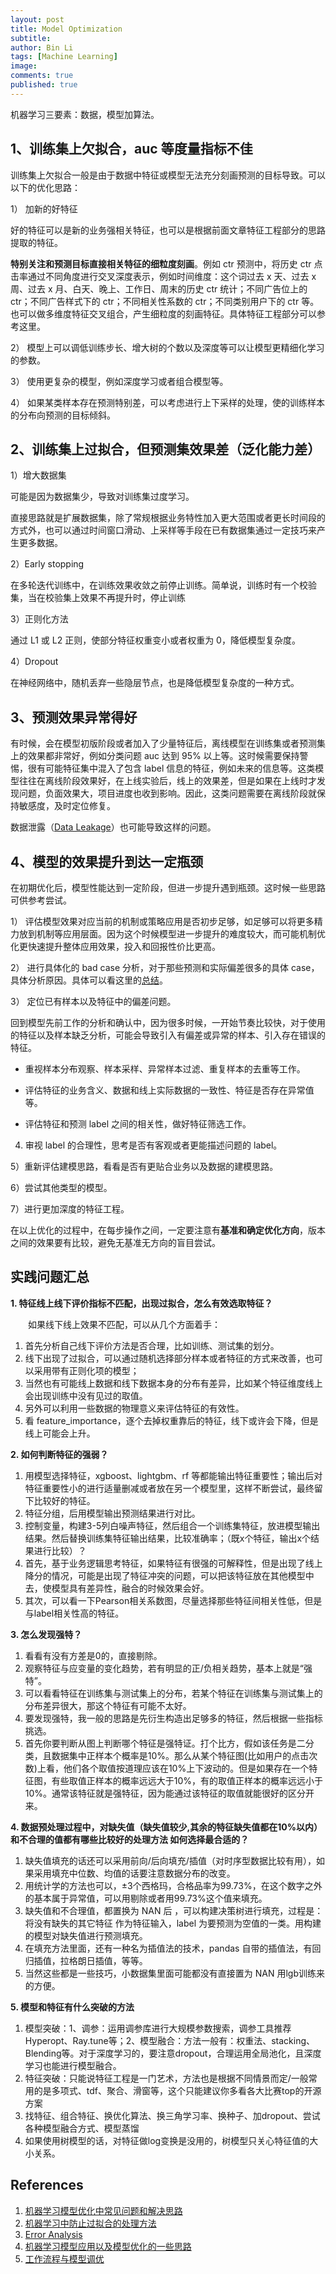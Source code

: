```yaml
---
layout: post
title: Model Optimization
subtitle:
author: Bin Li
tags: [Machine Learning]
image: 
comments: true
published: true
---
```


机器学习三要素：数据，模型加算法。

## 1、训练集上欠拟合，auc 等度量指标不佳
训练集上欠拟合一般是由于数据中特征或模型无法充分刻画预测的目标导致。可以以下的优化思路：

1） 加新的好特征

好的特征可以是新的业务强相关特征，也可以是根据前面文章特征工程部分的思路提取的特征。

**特别关注和预测目标直接相关特征的细粒度刻画**。例如 ctr 预测中，将历史 ctr 点击率通过不同角度进行交叉深度表示，例如时间维度：这个词过去 x 天、过去 x 周、过去 x 月、白天、晚上、工作日、周末的历史 ctr 统计；不同广告位上的 ctr；不同广告样式下的 ctr；不同相关性系数的 ctr；不同类别用户下的 ctr 等。也可以做多维度特征交叉组合，产生细粒度的刻画特征。具体特征工程部分可以参考这里。

2） 模型上可以调低训练步长、增大树的个数以及深度等可以让模型更精细化学习的参数。

3） 使用更复杂的模型，例如深度学习或者组合模型等。

4） 如果某类样本存在预测特别差，可以考虑进行上下采样的处理，使的训练样本的分布向预测的目标倾斜。

## 2、训练集上过拟合，但预测集效果差（泛化能力差）
1）增大数据集

可能是因为数据集少，导致对训练集过度学习。

直接思路就是扩展数据集，除了常规根据业务特性加入更大范围或者更长时间段的方式外，也可以通过时间窗口滑动、上采样等手段在已有数据集通过一定技巧来产生更多数据。

2）Early stopping

在多轮迭代训练中，在训练效果收敛之前停止训练。简单说，训练时有一个校验集，当在校验集上效果不再提升时，停止训练

3）正则化方法

通过 L1 或 L2 正则，使部分特征权重变小或者权重为 0，降低模型复杂度。

4）Dropout

在神经网络中，随机丢弃一些隐层节点，也是降低模型复杂度的一种方式。

## 3、预测效果异常得好
有时候，会在模型初版阶段或者加入了少量特征后，离线模型在训练集或者预测集上的效果都非常好，例如分类问题 auc 达到 95% 以上等。这时候需要保持警惕，很有可能特征集中混入了包含 label 信息的特征，例如未来的信息等。这类模型往往在离线阶段效果好，在上线实验后，线上的效果差，但是如果在上线时才发现问题，负面效果大，项目进度也收到影响。因此，这类问题需要在离线阶段就保持敏感度，及时定位修复。

数据泄露（[Data Leakage](https://www.kaggle.com/dansbecker/data-leakage)）也可能导致这样的问题。

## 4、模型的效果提升到达一定瓶颈
在初期优化后，模型性能达到一定阶段，但进一步提升遇到瓶颈。这时候一些思路可供参考尝试。

1） 评估模型效果对应当前的机制或策略应用是否初步足够，如足够可以将更多精力放到机制等应用层面。因为这个时候模型进一步提升的难度较大，而可能机制优化更快速提升整体应用效果，投入和回报性价比更高。

2） 进行具体化的 bad case 分析，对于那些预测和实际偏差很多的具体 case，具体分析原因。具体可以看这里的[总结]()。



3） 定位已有样本以及特征中的偏差问题。

回到模型先前工作的分析和确认中，因为很多时候，一开始节奏比较快，对于使用的特征以及样本缺乏分析，可能会导致引入有偏差或异常的样本、引入存在错误的特征。

* 重视样本分布观察、样本采样、异常样本过滤、重复样本的去重等工作。

* 评估特征的业务含义、数据和线上实际数据的一致性、特征是否存在异常值等。

* 评估特征和预测 label 之间的相关性，做好特征筛选工作。

4) 审视 label 的合理性，思考是否有客观或者更能描述问题的 label。

5）重新评估建模思路，看看是否有更贴合业务以及数据的建模思路。

6）尝试其他类型的模型。

7）进行更加深度的特征工程。

在以上优化的过程中，在每步操作之间，一定要注意有**基准和确定优化方向**，版本之间的效果要有比较，避免无基准无方向的盲目尝试。

## 实践问题汇总
**1. 特征线上线下评价指标不匹配，出现过拟合，怎么有效选取特征？**

　　如果线下线上效果不匹配，可以从几个方面着手：
1. 首先分析自己线下评价方法是否合理，比如训练、测试集的划分。
2. 线下出现了过拟合，可以通过随机选择部分样本或者特征的方式来改善，也可以采用带有正则化项的模型；
3. 当然也有可能线上数据和线下数据本身的分布有差异，比如某个特征维度线上会出现训练中没有见过的取值。
4. 另外可以利用一些数据的物理意义来评估特征的有效性。
5. 看 feature_importance，逐个去掉权重靠后的特征，线下或许会下降，但是线上可能会上升。

**2. 如何判断特征的强弱？**

1. 用模型选择特征，xgboost、lightgbm、rf 等都能输出特征重要性；输出后对特征重要性小的进行适量删减或者放在另一个模型里，这样不断尝试，最终留下比较好的特征。
2. 特征分组，后用模型输出预测结果进行对比。
3. 控制变量，构建3-5列白噪声特征，然后组合一个训练集特征，放进模型输出结果。然后替换训练集特征输出结果，比较准确率；（既x个特征，输出x个结果进行比较）？
4. 首先，基于业务逻辑思考特征，如果特征有很强的可解释性，但是出现了线上降分的情况，可能是出现了特征冲突的问题，可以把该特征放在其他模型中去，使模型具有差异性，融合的时候效果会好。
5. 其次，可以看一下Pearson相关系数图，尽量选择那些特征间相关性低，但是与label相关性高的特征。

**3. 怎么发现强特？**

1. 看看有没有方差是0的，直接剔除。
2. 观察特征与应变量的变化趋势，若有明显的正/负相关趋势，基本上就是“强特”。
3. 可以看看特征在训练集与测试集上的分布，若某个特征在训练集与测试集上的分布差异很大，那这个特征有可能不太好。
4. 要发现强特，我一般的思路是先衍生构造出足够多的特征，然后根据一些指标挑选。
5. 首先你要判断从图上判断哪个特征是强特证。打个比方，假如该任务是二分类，且数据集中正样本个概率是10%。那么从某个特征图(比如用户的点击次数)上看，他们各个取值按道理应该在10%上下波动的。但是如果存在一个特征图，有些取值正样本的概率远远大于10%，有的取值正样本的概率远远小于10%。通常该特征就是强特征，因为能通过该特征的取值就能很好的区分开来。


**4. 数据预处理过程中，对缺失值（缺失值较少,其余的特征缺失值都在10%以内）和不合理的值都有哪些比较好的处理方法 如何选择最合适的？**

1. 缺失值填充的话还可以采用前向/后向填充/插值（对时序型数据比较有用），如果采用填充中位数、均值的话要注意数据分布的改变。
2. 用统计学的方法也可以，±3个西格玛，合格品率为99.73%，在这个数字之外的基本属于异常值，可以用剔除或者用99.73%这个值来填充。
3. 缺失值和不合理值，都置换为 NAN 后 ，可以构建决策树进行填充，过程是：将没有缺失的其它特征 作为特征输入，label 为要预测为空值的一类。用构建的模型对缺失值进行预测填充。
4. 在填充方法里面，还有一种名为插值法的技术，pandas 自带的插值法，有回归插值，拉格朗日插值，等等。
5. 当然这些都是一些技巧，小数据集里面可能都没有直接置为 NAN 用lgb训练来的方便。

**5. 模型和特征有什么突破的方法**

1. 模型突破：1、调参：运用调参库进行大规模参数搜索，调参工具推荐Hyperopt、Ray.tune等；2、模型融合：方法一般有：权重法、stacking、Blending等。对于深度学习的，要注意dropout，合理运用全局池化，且深度学习也能进行模型融合。
2. 特征突破：只能说特征工程是一门艺术，方法也是根据不同情景而定/一般常用的是多项式、tdf、聚合、滑窗等，这个只能建议你多看各大比赛top的开源方案
3. 找特征、组合特征、换优化算法、换三角学习率、换种子、加dropout、尝试各种模型融合方式、模型蒸馏
4. 如果使用树模型的话，对特征做log变换是没用的，树模型只关心特征值的大小关系。

## References
1. [机器学习模型优化中常见问题和解决思路](https://blog.csdn.net/mozhizun/article/details/71438821)
2. [机器学习中防止过拟合的处理方法](https://blog.csdn.net/heyongluoyao8/article/details/49429629)
3. [Error Analysis](http://mlwiki.org/index.php/Error_Analysis)
4. [机器学习模型应用以及模型优化的一些思路](https://blog.csdn.net/mozhizun/article/details/60966354)
5. [工作流程与模型调优](https://blog.csdn.net/JoyceWYJ/article/details/51659747)